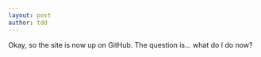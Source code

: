 ```yaml
---
layout: post
author: tdd
---
```

Okay, so the site is now up on GitHub. 
The question is... what do I do now?

